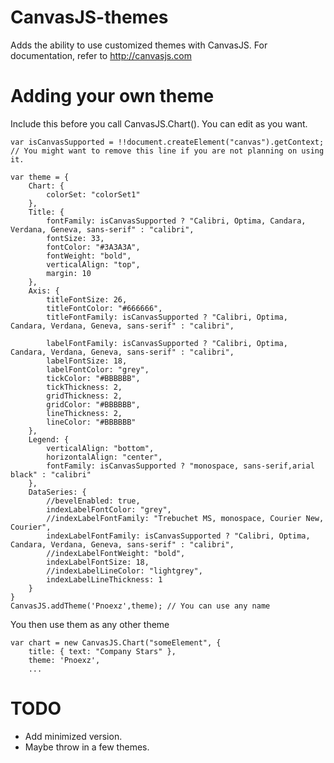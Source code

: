 CanvasJS-themes
===============

Adds the ability to use customized themes with CanvasJS. For documentation, refer to http://canvasjs.com



Adding your own theme
=====================

Include this before you call CanvasJS.Chart(). You can edit as you want.

	var isCanvasSupported = !!document.createElement("canvas").getContext; // You might want to remove this line if you are not planning on using it.
	
	var theme = {
		Chart: {
			colorSet: "colorSet1"
		},
		Title: {
			fontFamily: isCanvasSupported ? "Calibri, Optima, Candara, Verdana, Geneva, sans-serif" : "calibri",
			fontSize: 33,
			fontColor: "#3A3A3A",
			fontWeight: "bold",
			verticalAlign: "top",
			margin: 10
		},
		Axis: {
			titleFontSize: 26,
			titleFontColor: "#666666",
			titleFontFamily: isCanvasSupported ? "Calibri, Optima, Candara, Verdana, Geneva, sans-serif" : "calibri",

			labelFontFamily: isCanvasSupported ? "Calibri, Optima, Candara, Verdana, Geneva, sans-serif" : "calibri",
			labelFontSize: 18,
			labelFontColor: "grey",
			tickColor: "#BBBBBB",
			tickThickness: 2,
			gridThickness: 2,
			gridColor: "#BBBBBB",
			lineThickness: 2,
			lineColor: "#BBBBBB"
		},
		Legend: {
			verticalAlign: "bottom",
			horizontalAlign: "center",
			fontFamily: isCanvasSupported ? "monospace, sans-serif,arial black" : "calibri"
		},
		DataSeries: {
			//bevelEnabled: true,
			indexLabelFontColor: "grey",
			//indexLabelFontFamily: "Trebuchet MS, monospace, Courier New, Courier",
			indexLabelFontFamily: isCanvasSupported ? "Calibri, Optima, Candara, Verdana, Geneva, sans-serif" : "calibri",
			//indexLabelFontWeight: "bold",
			indexLabelFontSize: 18,
			//indexLabelLineColor: "lightgrey",
			indexLabelLineThickness: 1
		}
	}
	CanvasJS.addTheme('Pnoexz',theme); // You can use any name

You then use them as any other theme

	var chart = new CanvasJS.Chart("someElement", {
		title: { text: "Company Stars" },
		theme: 'Pnoexz',
		...
		
TODO
====

 - Add minimized version.
 - Maybe throw in a few themes.
